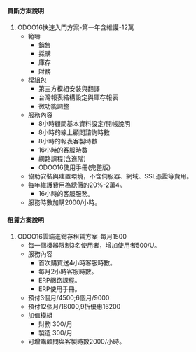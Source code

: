 #### 買斷方案說明
1. ODOO16快速入門方案-第一年含維護-12萬
   + 範疇
     + 銷售
     + 採購
     + 庫存
     + 財務
   + 模組包
     + 第三方模組安裝與翻譯
     + 台灣報表結構設定與庫存報表
     + 微功能調整
   + 服務內容
     + 8小時顧問基本資料設定/開帳說明
     + 8小時的線上顧問諮詢時數
     + 8小時的報表客製時數
     + 16小時的客服時數
     + 網路課程(含進階)
     + ODOO16使用手冊(完整版)
   + 協助安裝與建置環境，不含伺服器、網域、SSL憑證等費用。
   + 每年維護費用為總價的20%-2萬4。
     + 16小時的客服服務。
   + 服務時數加購2000/小時。

#### 租賃方案說明
1. ODOO16雲端進銷存租賃方案-每月1500
   + 每一個機器限制3名使用者，增加使用者500/U。
   + 服務內容
     + 首次購買送4小時客服時數。
     + 每月2小時客服時數。
     + ERP網路課程。
     + ERP使用手冊。
   + 預付3個月/4500;6個月/9000
   + 預付12個月/18000,9折優惠16200
   + 加值模組
     + 財務 300/月
     + 製造 300/月
   + 可增購顧問與客製時數2000/小時。
